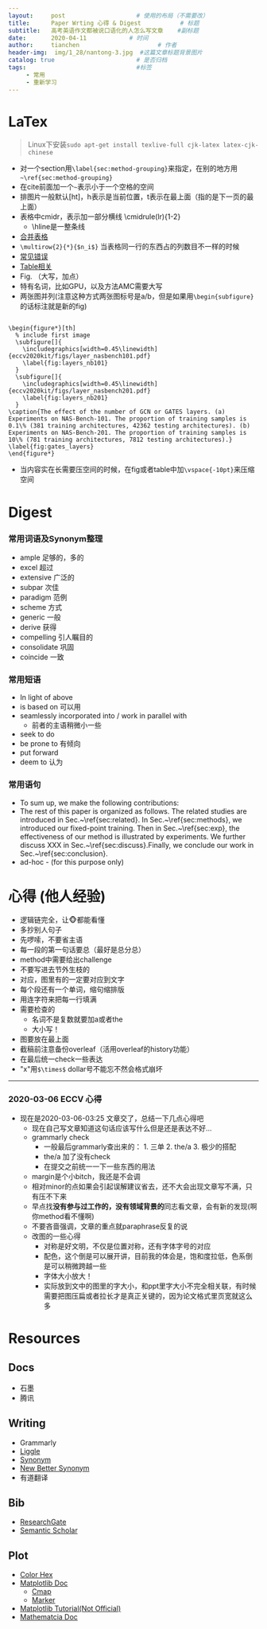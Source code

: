 ```yaml
---
layout:     post                    # 使用的布局（不需要改）
title:      Paper Wrting 心得 & Digest           # 标题 
subtitle:   高考英语作文都被说口语化的人怎么写文章    #副标题
date:       2020-04-11            # 时间
author:     tianchen                      # 作者
header-img:  img/1_28/nantong-3.jpg  #这篇文章标题背景图片  
catalog: true                       # 是否归档
tags:                               #标签
     - 常用
     - 重新学习
---
```



# LaTex

> Linux下安装```sudo apt-get install texlive-full cjk-latex latex-cjk-chinese```

* 对一个section用```\label{sec:method-grouping}```来指定，在别的地方用```~\ref{sec:method-grouping}```
* 在cite前面加一个```~```表示小于一个空格的空间
* 排图片一般默认[ht]，h表示是当前位置，t表示在最上面（指的是下一页的最上面）
* 表格中cmidr，表示加一部分横线 \cmidrule(lr){1-2}
  * \hline是一整条线
* [合并表格](https://blog.csdn.net/sinat_36301420/article/details/79334767)
* ```\multirow{2}{*}{$n_i$}``` 当表格同一行的东西占的列数目不一样的时候
* [常见错误](https://www.weibo.com/ttarticle/p/show?id=2309403955741387052924)
* [Table相关](https://zhuanlan.zhihu.com/p/19749566)
* Fig. （大写，加点）
* 特有名词，比如GPU，以及方法AMC需要大写
* 两张图并列(注意这种方式两张图标号是a/b，但是如果用```\begin{subfigure}```的话标注就是新的fig)

``` 

\begin{figure*}[th]
  % include first image
  \subfigure[]{
    \includegraphics[width=0.45\linewidth]{eccv2020kit/figs/layer_nasbench101.pdf} 
    \label{fig:layers_nb101}
  }
  \subfigure[]{
    \includegraphics[width=0.45\linewidth]{eccv2020kit/figs/layer_nasbench201.pdf} 
    \label{fig:layers_nb201}
  }
\caption{The effect of the number of GCN or GATES layers. (a) Experiments on NAS-Bench-101. The proportion of training samples is 0.1\% (381 training architectures, 42362 testing architectures). (b) Experiments on NAS-Bench-201. The proportion of training samples is 10\% (781 training architectures, 7812 testing architectures).}
\label{fig:gates_layers}
\end{figure*}

```

* 当内容实在长需要压空间的时候，在fig或者table中加```\vspace{-10pt}```来压缩空间

# Digest

### 常用词语及Synonym整理

* ample 足够的，多的
* excel 超过
* extensive 广泛的
* subpar 次佳
* paradigm 范例
* scheme 方式
* generic 一般
* derive 获得
* compelling 引人瞩目的
* consolidate 巩固
* coincide 一致

### 常用短语

* In light of above
* is based on 可以用
* seamlessly incorporated into / work in parallel with
  * 前者的主语稍微小一些
* seek to do
* be prone to 有倾向
* put forward
* deem to 认为


### 常用语句

* To sum up, we make the following contributions:
* The rest of this paper is organized as follows. The related studies are introduced in Sec.~\ref{sec:related}. In Sec.~\ref{sec:methods}, we introduced our fixed-point training. Then in Sec.~\ref{sec:exp}, the effectiveness of our method is illustrated by experiments. We further discuss XXX in Sec.~\ref{sec:discuss}.Finally, we conclude our work in Sec.~\ref{sec:conclusion}.
* ad-hoc - (for this purpose only)

# 心得 (他人经验)

* 逻辑链完全，让🐵都能看懂
* 多抄别人句子
* 先啰嗦，不要省主语
* 每一段的第一句话要总（最好是总分总）
* method中需要给出challenge
* 不要写进去节外生枝的
* 对应，图里有的一定要对应到文字
* 每个段还有一个单词，缩句缩排版
* 用连字符来把每一行填满
* 需要检查的
  * 名词不是复数就要加a或者the
  * 大小写！
* 图要放在最上面
* 截稿前注意备份overleaf（活用overleaf的history功能）
* 在最后统一check一些表达
* "x"用```$\times$``` dollar号不能忘不然会格式崩坏

---

### 2020-03-06 ECCV 心得

* 现在是2020-03-06-03:25 文章交了，总结一下几点心得吧
  * 现在自己写文章知道这句话应该写什么但是还是表达不好…
  * grammarly check
    * 一般最后grammarly查出来的： 1. 三单 2. the/a 3. 极少的搭配
    * the/a 加了没有check
    * 在提交之前统一一下一些东西的用法
  * margin是个小bitch，我还是不会调
  * 相对minor的点如果会引起误解建议省去，还不大会出现文章写不满，只有压不下来
  * 早点找**没有参与过工作的，没有领域背景的**同志看文章，会有新的发现(啊你method看不懂啊)
  * 不要吝啬强调，文章的重点就paraphrase反复的说
  * 改图的一些心得
    * 对称是好文明，不仅是位置对称，还有字体字号的对应
    * 配色，这个倒是可以展开讲，目前我的体会是，饱和度拉低，色系倒是可以稍微跨越一些
    * 字体大小放大！
    * 实际放到文中的图里的字大小，和ppt里字大小不完全相关联，有时候需要把图压扁或者拉长才是真正关键的，因为论文格式里页宽就这么多

# Resources

## Docs

* 石墨
* 腾讯

## Writing

* Grammarly
* [Liggle](https://linggle.com/)
* [Synonym](https://www.synonym.com/synonyms/)
* [New Better Synonym](https://www.thesaurus.com/browse/optimize?s=t)
* 有道翻译


## Bib
* [ResearchGate](https://www.researchgate.net/?_sg=9D8JkWoEvbx5lKepanzgM0bx2GcheNWitXm5LIwKovHl43ewI72-pQS0vPCyRAmRJA37PppxLEoD)
* [Semantic Scholar](https://www.semanticscholar.org/)


## Plot

* [Color Hex](https://www.color-hex.com/)
* [Matplotlib Doc](https://matplotlib.org/contents.html)
  * [Cmap](https://matplotlib.org/3.1.1/tutorials/colors/colormaps.html)
  * [Marker](https://matplotlib.org/3.1.1/api/markers_api.html#module-matplotlib.markers)
* [Matplotlib Tutorial(Not Official)](https://riptutorial.com/matplotlib/)
* [Mathematcia Doc](https://reference.wolfram.com/language/)
